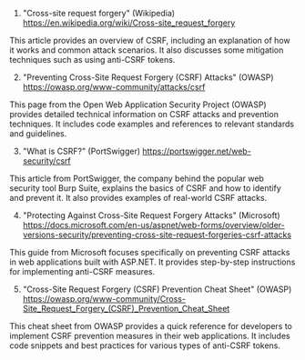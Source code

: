 

1. "Cross-site request forgery" (Wikipedia)
https://en.wikipedia.org/wiki/Cross-site_request_forgery

This article provides an overview of CSRF, including an explanation of how it works and common attack scenarios. It also discusses some mitigation techniques such as using anti-CSRF tokens.

2. "Preventing Cross-Site Request Forgery (CSRF) Attacks" (OWASP)
https://owasp.org/www-community/attacks/csrf

This page from the Open Web Application Security Project (OWASP) provides detailed technical information on CSRF attacks and prevention techniques. It includes code examples and references to relevant standards and guidelines.

3. "What is CSRF?" (PortSwigger)
https://portswigger.net/web-security/csrf

This article from PortSwigger, the company behind the popular web security tool Burp Suite, explains the basics of CSRF and how to identify and prevent it. It also provides examples of real-world CSRF attacks.

4. "Protecting Against Cross-Site Request Forgery Attacks" (Microsoft)
https://docs.microsoft.com/en-us/aspnet/web-forms/overview/older-versions-security/preventing-cross-site-request-forgeries-csrf-attacks

This guide from Microsoft focuses specifically on preventing CSRF attacks in web applications built with ASP.NET. It provides step-by-step instructions for implementing anti-CSRF measures.

5. "Cross-Site Request Forgery (CSRF) Prevention Cheat Sheet" (OWASP)
https://owasp.org/www-community/Cross-Site_Request_Forgery_(CSRF)_Prevention_Cheat_Sheet

This cheat sheet from OWASP provides a quick reference for developers to implement CSRF prevention measures in their web applications. It includes code snippets and best practices for various types of anti-CSRF tokens.